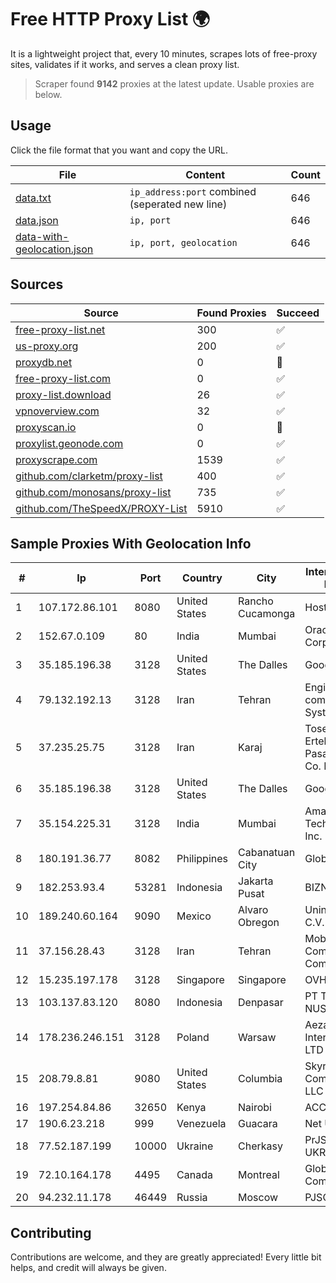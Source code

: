 
# Free HTTP Proxy List 🌍

It is a lightweight project that, every 10 minutes, scrapes lots of free-proxy sites, validates if it works, and serves a clean proxy list.


> Scraper found **9142** proxies at the latest update. Usable proxies are below.

## Usage

Click the file format that you want and copy the URL.


|File|Content|Count|
|----|-------|-----|
|[data.txt](https://raw.githubusercontent.com/themiralay/Proxy-List-World/master/data.txt)|`ip_address:port` combined (seperated new line)|646|
|[data.json](https://raw.githubusercontent.com/themiralay/Proxy-List-World/master/data.json)|`ip, port`|646|
|[data-with-geolocation.json](https://raw.githubusercontent.com/themiralay/Proxy-List-World/master/data-with-geolocation.json)|`ip, port, geolocation`|646|

## Sources

|Source|Found Proxies|Succeed|
|------|-------------|-------|
|[free-proxy-list.net](https://free-proxy-list.net)|300|✅|
|[us-proxy.org](https://www.us-proxy.org)|200|✅|
|[proxydb.net](http://proxydb.net)|0|🚫|
|[free-proxy-list.com](https://free-proxy-list.com/?page=&port=&type%5B%5D=http&type%5B%5D=https&up_time=0&search=Search)|0|✅|
|[proxy-list.download](https://www.proxy-list.download/HTTP)|26|✅|
|[vpnoverview.com](https://vpnoverview.com/privacy/anonymous-browsing/free-proxy-servers)|32|✅|
|[proxyscan.io](https://www.proxyscan.io)|0|🚫|
|[proxylist.geonode.com](https://proxylist.geonode.com/api/proxy-list?limit=300&page=1&sort_by=lastChecked&sort_type=desc&protocols=http,https)|0|✅|
|[proxyscrape.com](https://api.proxyscrape.com/v2/?request=displayproxies&protocol=http&timeout=10000&country=all&ssl=all&anonymity=all)|1539|✅|
|[github.com/clarketm/proxy-list](https://raw.githubusercontent.com/clarketm/proxy-list/master/proxy-list-raw.txt)|400|✅|
|[github.com/monosans/proxy-list](https://raw.githubusercontent.com/monosans/proxy-list/main/proxies/http.txt)|735|✅|
|[github.com/TheSpeedX/PROXY-List](https://raw.githubusercontent.com/TheSpeedX/PROXY-List/master/http.txt)|5910|✅|


## Sample Proxies With Geolocation Info

|#|Ip|Port|Country|City|Internet Service Provider|
|-|--|----|-------|----|-------------------------|
|1|107.172.86.101|8080|United States|Rancho Cucamonga|HostPapa|
|2|152.67.0.109|80|India|Mumbai|Oracle Corporation|
|3|35.185.196.38|3128|United States|The Dalles|Google LLC|
|4|79.132.192.13|3128|Iran|Tehran|Engineering company Morva System Plc.|
|5|37.235.25.75|3128|Iran|Karaj|Tose'h Fanavari Ertebabat Pasargad Arian Co. PJS|
|6|35.185.196.38|3128|United States|The Dalles|Google LLC|
|7|35.154.225.31|3128|India|Mumbai|Amazon Technologies Inc.|
|8|180.191.36.77|8082|Philippines|Cabanatuan City|Globe Telecom|
|9|182.253.93.4|53281|Indonesia|Jakarta Pusat|BIZNET|
|10|189.240.60.164|9090|Mexico|Alvaro Obregon|Uninet S.A. de C.V.|
|11|37.156.28.43|3128|Iran|Tehran|Mobin Net Communication Company|
|12|15.235.197.178|3128|Singapore|Singapore|OVH SAS|
|13|103.137.83.120|8080|Indonesia|Denpasar|PT TELIO INTI NUSA|
|14|178.236.246.151|3128|Poland|Warsaw|Aeza International LTD|
|15|208.79.8.81|9080|United States|Columbia|Skyrider Communications LLC|
|16|197.254.84.86|32650|Kenya|Nairobi|ACCESSKENYA|
|17|190.6.23.218|999|Venezuela|Guacara|Net Uno|
|18|77.52.187.199|10000|Ukraine|Cherkasy|PrJSC "VF UKRAINE"|
|19|72.10.164.178|4495|Canada|Montreal|GloboTech Communications|
|20|94.232.11.178|46449|Russia|Moscow|PJSC MegaFon|



## Contributing

Contributions are welcome, and they are greatly appreciated! Every
little bit helps, and credit will always be given.

